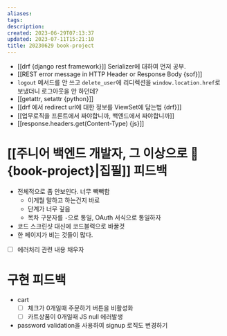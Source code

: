 ```yaml
---
aliases: 
tags: 
description:
created: 2023-06-29T07:13:37
updated: 2023-07-11T15:21:10
title: 20230629 book-project
---
```

- [[drf {django rest framework}]] Serializer에 대하여 먼저 공부.
- [[REST error message in HTTP Header or Response Body {sof}]]
- `logout` 메서드를 안 쓰고 `delete_user`에 리디렉션을 `window.location.href`로 보냈더니 로그아웃을 안 하던데?
- [[getattr, setattr {python}]]
- [[drf 에서 redirect url에 대한 정보를 ViewSet에 담는법 {drf}]]
- [[업무로직을 프론트에서 짜야합니까, 백엔드에서 짜야합니까]]
- [[response.headers.get(Content-Type) {js}]]

# [[주니어 백엔드 개발자, 그 이상으로 🚀{book-project}|집필]] 피드백

- 전체적으로 좀 안보인다. 너무 빽빽함
	- 이게뭘 말하고 하는건지 바로 
	- 단계가 너무 깊음
	- 목차 구분자를 `-`으로 통일, OAuth 서식으로 통일하자
- 코드 스크린샷 대신에 코드블럭으로 바꿀것
- 한 페이지가 비는 것들이 많다.
- [ ] 에러처리 관련 내용 채우자

# 구현 피드백

- cart
	- [ ] 체크가 0개일때 주문하기 버튼을 비활성화
	- [ ] 카트상품이 0개일때 JS null 에러발생
- password validation을 사용하여 signup 로직도 변경하기